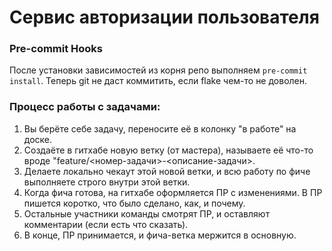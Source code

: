 # Сервис авторизации пользователя

### Pre-commit Hooks

После установки зависимостей из корня репо выполняем ```pre-commit install```. Теперь git не даст коммитить, если flake чем-то не доволен.

### Процесс работы с задачами:

1. Вы берёте себе задачу, переносите её в колонку "в работе" на доске.
2. Создаёте в гитхабе новую ветку (от мастера), называете её что-то вроде "feature/<номер-задачи>-<описание-задачи>.
3. Делаете локально чекаут этой новой ветки, и всю работу по фиче выполняете строго внутри этой ветки.
4. Когда фича готова, на гитхабе оформляется ПР с изменениями. В ПР пишется коротко, что было сделано, как, и почему.
5. Остальные участники команды смотрят ПР, и оставляют комментарии (если есть что сказать).
6. В конце, ПР принимается, и фича-ветка мержится в основную.
